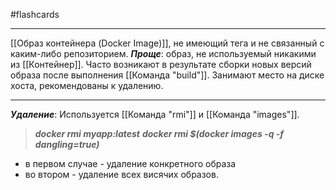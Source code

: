 #flashcards
***
[[Образ контейнера (Docker Image)]], не имеющий тега и не связанный с каким-либо репозиторием.
***Проще***: образ, не используемый никакими из [[Контейнер]].
Часто возникают в результате сборки новых версий образа после выполнения [[Команда "build"]]. Занимают место на диске хоста, рекомендованы к удалению.
***
***Удаление***:
Используется [[Команда "rmi"]] и [[Команда "images"]].
>***docker rmi myapp:latest***
>***docker rmi $(docker images -q -f dangling=true)***
- в первом случае - удаление конкретного образа
- во втором - удаление всех висячих образов.
<!--SR:!2025-09-29,3,250-->